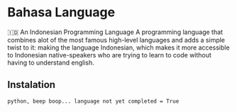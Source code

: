 # Bahasa Language
🇮🇩 An Indonesian Programming Language
A programming language that combines alot of the most famous high-level languages and adds a simple twist to it: making the language Indonesian, which makes it more accessible to Indonesian native-speakers who are trying to learn to code without having to understand english.

<!--
Language
🇺🇸 English | 🇮🇩 Indonesian
-->

## Instalation
```
python, beep boop... language not yet completed = True
```
